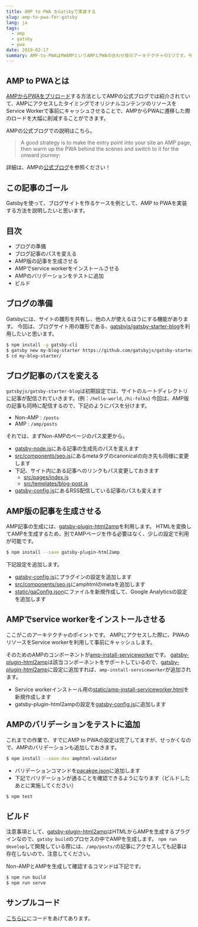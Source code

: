 ```yaml
---
title: AMP to PWA をGatsbyで実装する
slug: amp-to-pwa-for-gatsby
lang: ja
tags:
  - amp
  - gatsby
  - pwa
date: 2019-02-17
summary: AMP-to-PWAはPWAMPというAMPとPWAの合わせ技のアーキテクチャの1つです。今回はそれをGatsbyを使って実装する方法を説明します。
---
```


## AMP to PWAとは
[AMPからPWAをプリロード](https://www.ampproject.org/docs/integration/pwa-amp/amp-to-pwa)する方法としてAMPの公式ブログでは紹介されていて、AMPにアクセスしたタイミングでオリジナルコンテンツのリソースをService Workerで事前にキャッシュさせることで、AMPからPWAに遷移した際のロードを大幅に削減することができます。

AMPの公式ブログでの説明はこちら。
> A good strategy is to make the entry point into your site an AMP page, then warm up the PWA behind the scenes and switch to it for the onward journey: 

詳細は、AMPの[公式ブログ](https://www.ampproject.org/docs/integration/pwa-amp/amp-to-pwa)を参照ください！

## この記事のゴール
Gatsbyを使って、ブログサイトを作るケースを例として、AMP to PWAを実装する方法を説明したいと思います。

## 目次
- ブログの準備
- ブログ記事のパスを変える
- AMP版の記事を生成させる
- AMPでservice workerをインストールさせる
- AMPのバリデーションをテストに追加
- ビルド

## ブログの準備
Gatsbyには、サイトの雛形を共有し、他の人が使えるほうにする機能があります。
今回は、ブログサイト用の雛形である、[gatsbyjs/gatsby-starter-blog](https://github.com/gatsbyjs/gatsby-starter-blog)を利用したいと思います。

```bash
$ npm install -g gatsby-cli
$ gatsby new my-blog-starter https://github.com/gatsbyjs/gatsby-starter-blog
$ cd my-blog-starter/
```

## ブログ記事のパスを変える
`gatsbyjs/gatsby-starter-blog`は初期設定では、サイトのルートディレクトリに記事が配信されていきます。(例：`/hello-world`, `/hi-folks`)
今回は、AMP版の記事も同時に配信するので、下記のようにパスを分けます。

- Non-AMP : `/posts`
- AMP : `/amp/posts`

それでは、まずNon-AMPのページのパス変更から。

- [gatsby-node.js](https://github.com/tomoyukikashiro/gatsby-pwamp-blog-samples/pull/1/commits/c29e8be855a88a1a5b29879e0647d6cb3bd1be89#diff-dab0f592402461060a5ef23fcb717452)にある記事の生成先のパスを変えます
- [src/components/seo.js](https://github.com/tomoyukikashiro/gatsby-pwamp-blog-samples/pull/1/commits/c29e8be855a88a1a5b29879e0647d6cb3bd1be89#diff-8f355b4311b3bd58787dcd954140e366)にあるmetaタグのcanonicalの向き先も同様に変更します
- 下記、サイト内にある記事へのリンクもパス変更しておきます
  - [src/pages/index.js](https://github.com/tomoyukikashiro/gatsby-pwamp-blog-samples/pull/1/commits/c29e8be855a88a1a5b29879e0647d6cb3bd1be89#diff-5fb7300a15156cb7af405410a26e9364)
  - [src/templates/blog-post.js](https://github.com/tomoyukikashiro/gatsby-pwamp-blog-samples/pull/1/commits/c29e8be855a88a1a5b29879e0647d6cb3bd1be89#diff-7cb5d5854f562d9d4aa64433022ad9da)
- [gatsby-config.js](https://github.com/tomoyukikashiro/gatsby-pwamp-blog-samples/pull/1/commits/c29e8be855a88a1a5b29879e0647d6cb3bd1be89#diff-0fbddf38e100e847d3a54e99e91f204b)にあるRSS配信している記事のパスも変えます

## AMP版の記事を生成させる
AMP記事の生成には、[gatsby-plugin-html2amp](https://www.gatsbyjs.org/packages/gatsby-plugin-html2amp/?=amp)を利用します。
HTMLを変換してAMPを生成するため、別でAMPページを作る必要はなく、少しの設定で利用が可能です。

```bash
$ npm install --save gatsby-plugin-html2amp
```

下記設定を追加します。

- [gatsby-config.js](https://github.com/tomoyukikashiro/gatsby-pwamp-blog-samples/pull/1/commits/5126d9cb6f07b71e91478f4e0fdfeec5d4407bd9#diff-0fbddf38e100e847d3a54e99e91f204b)にプラグインの設定を追加します
- [src/components/seo.js](https://github.com/tomoyukikashiro/gatsby-pwamp-blog-samples/pull/1/commits/5126d9cb6f07b71e91478f4e0fdfeec5d4407bd9#diff-8f355b4311b3bd58787dcd954140e366)にamphtmlのmetaを追加します
- [static/gaConfig.json](https://github.com/tomoyukikashiro/gatsby-pwamp-blog-samples/pull/1/commits/5126d9cb6f07b71e91478f4e0fdfeec5d4407bd9#diff-5226fffa574632e33a3d3c4d2391a8fd)にファイルを新規作成して、Google Analyticsの設定を追加します

## AMPでservice workerをインストールさせる
ここがこのアーキテクチャのポイントです。
AMPにアクセスした際に、PWAのリソースをService workerを利用して事前にキャッシュします。

そのためのAMPのコンポーネントが[amp-install-serviceworker](https://www.ampproject.org/docs/reference/components/amp-install-serviceworker)です。
[gatsby-plugin-html2amp](https://www.gatsbyjs.org/packages/gatsby-plugin-html2amp/?=amp)は該当コンポーネントをサポートしているので、[gatsby-plugin-html2amp](https://www.gatsbyjs.org/packages/gatsby-plugin-html2amp/?=amp)に設定に追加すれば、`amp-install-serviceworker`が追加されます。

- Service workerインストール用の[static/amp-install-serviceworker.html](https://github.com/tomoyukikashiro/gatsby-pwamp-blog-samples/pull/1/commits/c26c038e71162394118f0e4d4635c1c7d22da76d#diff-7959d8932d44e96d61e4af13cbba1c42)を新規作成します
- gatsby-plugin-html2ampの設定を[gatsby-config.js](https://github.com/tomoyukikashiro/gatsby-pwamp-blog-samples/pull/1/commits/c26c038e71162394118f0e4d4635c1c7d22da76d#diff-0fbddf38e100e847d3a54e99e91f204b)に追加します

## AMPのバリデーションをテストに追加
これまでの作業で、すでにAMP to PWAの設定は完了してますが、せっかくなので、AMPのバリデーションも追加しておきます。

```bash
$ npm install --save-dev amphtml-validator
```

- バリデーションコマンドを[pacakge.json](https://github.com/tomoyukikashiro/gatsby-pwamp-blog-samples/pull/1/commits/db59726ff5b1326a1ad5d6a562a96007ccfaa908#diff-10bdf593d5a857c6c669e7974b210504)に追加します
- 下記でバリデーションが通ることを確認できるようになります（ビルドしたあとに実施してください）

```bash
$ npm test
```

## ビルド
注意事項として、[gatsby-plugin-html2amp](https://www.gatsbyjs.org/packages/gatsby-plugin-html2amp/?=amp)はHTMLからAMPを生成するプラグインなので、`gatsby build`のプロセスの中でAMPを生成します。
`npm run develop`して開発している際には、`/amp/posts/`の記事にアクセスしても記事は存在しないので、注意してください。

Non-AMPとAMPを生成して確認するコマンドは下記です。

```bash
$ npm run build
$ npm run serve
```

## サンプルコード
[こちらに](https://github.com/tomoyukikashiro/gatsby-pwamp-blog-samples/tree/master/amp-to-pwa)にコードをあげてあります。



















